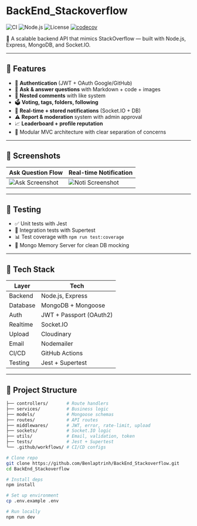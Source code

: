 # BackEnd_Stackoverflow

![CI](https://github.com/Benlaptrinh/BackEnd_Stackoverflow/actions/workflows/main.yml/badge.svg)
![Node.js](https://img.shields.io/badge/node-18-green)
![License](https://img.shields.io/badge/license-MIT-blue)
[![codecov](https://codecov.io/gh/Benlaptrinh/backend-stackoverflow/branch/main/graph/badge.svg)](https://codecov.io/gh/Benlaptrinh/backend-stackoverflow)

📌 A scalable backend API that mimics StackOverflow — built with Node.js, Express, MongoDB, and Socket.IO.

---

## 🚀 Features

- 🔐 **Authentication** (JWT + OAuth Google/GitHub)
- 📝 **Ask & answer questions** with Markdown + code + images
- 💬 **Nested comments** with like system
- 🗳 **Voting, tags, folders, following**
- 📩 **Real-time + stored notifications** (Socket.IO + DB)
- ⚠️ **Report & moderation** system with admin approval
- 📈 **Leaderboard + profile reputation**
- 🧩 Modular MVC architecture with clear separation of concerns

---

## 📸 Screenshots

| Ask Question Flow | Real-time Notification |
|-------------------|------------------------|
| ![Ask Screenshot](https://github.com/user-attachments/assets/f3b9d37a-f53c-49f0-ba8b-85e9d226f5b3) | ![Noti Screenshot](https://github.com/user-attachments/assets/d895b228-8d21-435f-b4f4-9411b022f646) |



---

## 🧪 Testing

- ✅ Unit tests with Jest
- 🔄 Integration tests with Supertest
- 📊 Test coverage with `npm run test:coverage`
- 🧪 Mongo Memory Server for clean DB mocking

---

## 🧰 Tech Stack

| Layer        | Tech           |
|--------------|----------------|
| Backend      | Node.js, Express |
| Database     | MongoDB + Mongoose |
| Auth         | JWT + Passport (OAuth2) |
| Realtime     | Socket.IO |
| Upload       | Cloudinary |
| Email        | Nodemailer |
| CI/CD        | GitHub Actions |
| Testing      | Jest + Supertest |

---

## 📁 Project Structure

```bash
├── controllers/       # Route handlers
├── services/          # Business logic
├── models/            # Mongoose schemas
├── routes/            # API routes
├── middlewares/       # JWT, error, rate-limit, upload
├── sockets/           # Socket.IO logic
├── utils/             # Email, validation, token
├── tests/             # Jest + Supertest
└── .github/workflows/ # CI/CD configs

# Clone repo
git clone https://github.com/Benlaptrinh/BackEnd_Stackoverflow.git
cd BackEnd_Stackoverflow

# Install deps
npm install

# Set up environment
cp .env.example .env

# Run locally
npm run dev
